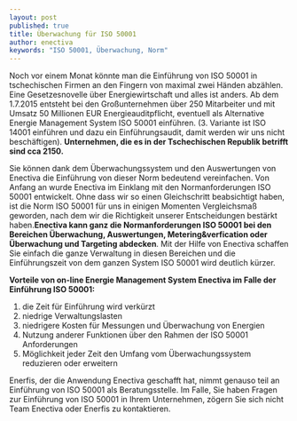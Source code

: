 ```yaml
---
layout: post
published: true
title: Überwachung für ISO 50001
author: enectiva
keywords: "ISO 50001, Überwachung, Norm"
---
```



Noch vor einem Monat könnte man die Einführung von ISO 50001 in tschechischen Firmen an den Fingern von maximal zwei Händen abzählen. Eine Gesetzesnovelle über Energiewirtschaft und alles ist anders. Ab dem 1.7.2015 entsteht bei den Großunternehmen über 250 Mitarbeiter und mit Umsatz 50 Millionen EUR Energieauditpflicht, eventuell als Alternative Energie Management System ISO 50001 einführen. (3. Variante ist ISO 14001 einführen und dazu ein Einführungsaudit, damit werden wir uns nicht beschäftigen). **Unternehmen, die es in der Tschechischen Republik betrifft sind cca 2150.**

Sie können dank dem Überwachungssystem und den Auswertungen von Enectiva die Einführung von dieser Norm bedeutend vereinfachen. Von Anfang an wurde Enectiva im Einklang mit den Normanforderungen ISO 50001 entwickelt. Ohne dass wir so einen Gleichschritt beabsichtigt haben, ist die Norm ISO 50001 für uns in einigen Momenten Vergleichsmaß geworden, nach dem wir die Richtigkeit unserer Entscheidungen bestärkt haben.**Enectiva kann ganz die Normanforderungen ISO 50001 bei den Bereichen Überwachung, Auswertungen, Metering&verfication oder   Überwachung und Targeting abdecken**. Mit der Hilfe von Enectiva schaffen Sie einfach die ganze Verwaltung in diesen Bereichen und die Einführungszeit von dem ganzen System ISO 50001 wird deutlich kürzer.

**Vorteile von on-line Energie Management System Enectiva im Falle der Einführung ISO 50001:**

1. die Zeit für Einführung wird verkürzt
2. niedrige Verwaltungslasten
3. niedrigere Kosten für Messungen und Überwachung von Energien
4. Nutzung anderer Funktionen über den Rahmen der ISO 50001 Anforderungen
5. Möglichkeit jeder Zeit den Umfang vom Überwachungssystem reduzieren oder erweitern

Enerfis, der die Anwendung Enectiva geschafft hat, nimmt genauso teil an Einführung von ISO 50001 als Beratungsstelle. Im Falle, Sie haben Fragen zur Einführung von ISO 50001 in Ihrem Unternehmen, zögern Sie sich nicht Team Enectiva oder Enerfis zu kontaktieren.
